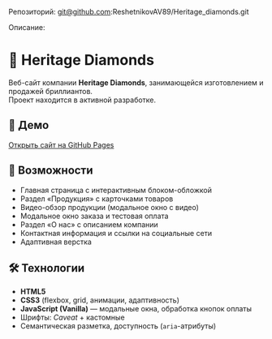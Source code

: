 Репозиторий:
git@github.com:ReshetnikovAV89/Heritage_diamonds.git

Описание:

# 💎 Heritage Diamonds  

Веб-сайт компании **Heritage Diamonds**, занимающейся изготовлением и продажей бриллиантов.  
Проект находится в активной разработке.  

## 🚀 Демо
[Открыть сайт на GitHub Pages](https://reshetnikovav89.github.io/Heritage_diamonds/)

## 🚀 Возможности
- Главная страница с интерактивным блоком-обложкой  
- Раздел «Продукция» с карточками товаров  
- Видео-обзор продукции (модальное окно с видео)  
- Модальное окно заказа и тестовая оплата  
- Раздел «О нас» с описанием компании  
- Контактная информация и ссылки на социальные сети  
- Адаптивная верстка  

## 🛠 Технологии
- **HTML5**  
- **CSS3** (flexbox, grid, анимации, адаптивность)  
- **JavaScript (Vanilla)** — модальные окна, обработка кнопок оплаты  
- Шрифты: *Caveat* + кастомные  
- Семантическая разметка, доступность (`aria`-атрибуты)  